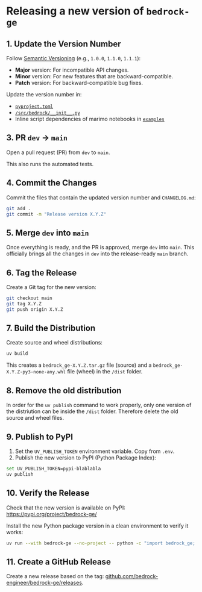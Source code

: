 # Releasing a new version of `bedrock-ge`

## 1. Update the Version Number

Follow [Semantic Versioning](https://semver.org/) (e.g., `1.0.0`, `1.1.0`, `1.1.1`):

- **Major** version: For incompatible API changes.
- **Minor** version: For new features that are backward-compatible.
- **Patch** version: For backward-compatible bug fixes.

Update the version number in:

- [`pyproject.toml`](pyproject.toml)
- [`/src/bedrock/__init__.py`](/src/bedrock_ge/__init__.py)
- Inline script dependencies of marimo notebooks in [`examples`](/examples/)

## 3. PR `dev` → `main`

Open a pull request (PR) from `dev` to `main`.

This also runs the automated tests.

## 4. Commit the Changes

Commit the files that contain the updated version number and `CHANGELOG.md`:

```bash
git add .
git commit -m "Release version X.Y.Z"
```

## 5. Merge `dev` into `main`

Once everything is ready, and the PR is approved, merge `dev` into `main`. This officially brings all the changes in `dev` into the release-ready `main` branch.

## 6. Tag the Release

Create a Git tag for the new version:

```bash
git checkout main
git tag X.Y.Z
git push origin X.Y.Z
```

## 7. Build the Distribution

Create source and wheel distributions:

```bash
uv build
```

This creates a `bedrock_ge-X.Y.Z.tar.gz` file (source) and a `bedrock_ge-X.Y.Z-py3-none-any.whl` file (wheel) in the `/dist` folder.

## 8. Remove the old distribution

In order for the `uv publish` command to work properly, only one version of the distriution can be inside the `/dist` folder. Therefore delete the old source and wheel files.

## 9. Publish to PyPI

1. Set the `UV_PUBLISH_TOKEN` environment variable. Copy from `.env`.
2. Publish the new version to PyPI (Python Package Index):

```bash
set UV_PUBLISH_TOKEN=pypi-blablabla
uv publish
```

## 10. Verify the Release

Check that the new version is available on PyPI:  
<https://pypi.org/project/bedrock-ge/>

Install the new Python package version in a clean environment to verify it works:

```bash
uv run --with bedrock-ge --no-project -- python -c "import bedrock_ge; print(f'bedrock-ge version: {bedrock_ge.__version__}')"
```

## 11. Create a GitHub Release

Create a new release based on the tag: [github.com/bedrock-engineer/bedrock-ge/releases](https://github.com/bedrock-engineer/bedrock-ge/releases).
